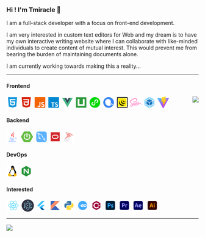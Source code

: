 ### Hi ! I'm Tmiracle 👋

I am a full-stack developer with a focus on front-end development. 

I am very interested in custom text editors for Web and my dream is to have my own interactive writing website where I can collaborate with like-minded individuals to create content of mutual interest. 
This would prevent me from bearing the burden of maintaining documents alone. 

I am currently working towards making this a reality...

---

#### Frontend

<!-- github-stats:start -->
<!-- prettier-ignore-start -->
<!-- markdownlint-disable -->
<img align="right" src="https://github-readme-stats.vercel.app/api/top-langs/?username=T-miracle&theme=vue"/>
<!-- markdownlint-restore -->
<!-- prettier-ignore-end -->
<!-- github-stats:end -->

<!-- Frontend:start -->
<!-- prettier-ignore-start -->
<!-- markdownlint-disable -->
<code><img height="32" src="./svg/HTML5.svg" alt="HTML"/></code>
<code><img height="32" src="./svg/css.svg" alt="CSS"/></code>
<code><img height="32" src="./svg/javaScript.svg" alt="JavaScript"/></code>
<code><img height="32" src="./svg/typescript.svg" alt="TypeScript"/></code>
<code><img height="32" src="./svg/Vue.svg" alt="Vue"/></code>
<code><img height="32" src="./svg/uni-app.svg" alt="uni-app"/></code>
<code><img height="32" src="./svg/微信小程序.svg" alt="微信小程序"/></code>
<code><img height="32" src="./svg/echarts.svg" alt="Echarts"/></code>
<code><img height="32" src="./svg/Jquery.svg" alt="Jquery"/></code>
<code><img height="32" src="./svg/scss.svg" alt="Sass"/></code>
<code><img height="32" src="./svg/Webpack.svg" alt="Webpack"/></code>
<code><img height="32" src="./svg/vite.svg" alt="Vite"/></code>
<!-- markdownlint-restore -->
<!-- prettier-ignore-end -->
<!-- Frontend:end -->

#### Backend

<!-- Backend:start -->
<!-- prettier-ignore-start -->
<!-- markdownlint-disable -->
<code><img height="32" src="./svg/java.svg" alt="Java"/></code>
<code><img height="32" src="./svg/SPRINGBOOT.svg" alt="SpringBoot"/></code>
<code><img height="32" src="./svg/mysql.svg" alt="MySQL"/></code>
<code><img height="32" src="./svg/oracle.svg" alt="Oracle"/></code>
<code><img height="32" src="./svg/sqlserver.svg" alt="SQL Server"/></code>
<!-- markdownlint-restore -->
<!-- prettier-ignore-end -->
<!-- Backend:end -->

#### DevOps

<!-- DevOps:start -->
<!-- prettier-ignore-start -->
<!-- markdownlint-disable -->
<code><img height="32" src="./svg/linux.svg" alt="Linux"/></code>
<code><img height="32" src="./svg/nginx.svg" alt="Nginx"/></code>
<!-- markdownlint-restore -->
<!-- prettier-ignore-end -->
<!-- DevOps:end -->

#### Interested

<!-- Interested:start -->
<!-- prettier-ignore-start -->
<!-- markdownlint-disable -->
<code><img height="32" src="./svg/react.svg" alt="React"/></code>
<code><img height="32" src="./svg/electron.svg" alt="Electron"/></code>
<code><img height="32" src="./svg/flutter.svg" alt="Flutter"/></code>
<code><img height="32" src="./svg/kotlin.svg" alt="Kotlin"/></code>
<code><img height="32" src="./svg/python.svg" alt="Python"/></code>
<code><img height="32" src="./svg/golang.svg" alt="Golang"/></code>
<code><img height="32" src="./svg/cplusplus.svg" alt="C++"/></code>
<code><img height="32" src="./svg/PS.svg" alt="PS"/></code>
<code><img height="32" src="./svg/PR.svg" alt="PR"/></code>
<code><img height="32" src="./svg/AE.svg" alt="AE"/></code>
<code><img height="32" src="./svg/AI.svg" alt="AI"/></code>
<!-- markdownlint-restore -->
<!-- prettier-ignore-end -->
<!-- Interested:end -->

---

<img align="center" src="https://github-readme-stats.vercel.app/api?username=T-miracle&count_private=true&show_icons=true&theme=vue"/>
